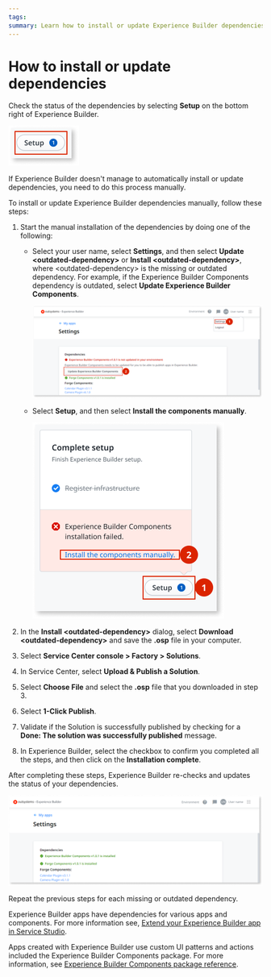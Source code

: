 ```yaml
---
tags:
summary: Learn how to install or update Experience Builder dependencies.
---
```

# How to install or update dependencies

Check the status of the dependencies by selecting **Setup** on the bottom right of Experience Builder.

![Check setup widget](images/update-setup-widget-eb.png)

If Experience Builder doesn't manage to automatically install or update dependencies, you need to do this process manually.

To install or update Experience Builder dependencies manually, follow these steps:

1. Start the manual installation of the dependencies by doing one of the following:

    * Select your user name, select **Settings**, and then select **Update &lt;outdated-dependency&gt;** or **Install &lt;outdated-dependency&gt;**, where &lt;outdated-dependency&gt; is the missing or outdated dependency. For example, if the Experience Builder Components dependency is outdated, select **Update Experience Builder Components**.

        ![Updated Experience Builder Components](images/update-eb-components-eb.png)

    * Select **Setup**, and then select **Install the components manually**.

        ![Update componenents using setup widget](images/update-eb-components-widget-eb.png)

1. In the **Install &lt;outdated-dependency&gt;** dialog, select **Download &lt;outdated-dependency&gt;** and save the **.osp** file in your computer.

1. Select **Service Center console > Factory > Solutions**.

1. In Service Center, select **Upload & Publish a Solution**.

1. Select **Choose File** and select the **.osp** file that you downloaded in step 3.

1. Select **1-Click Publish**.

1. Validate if the Solution is successfully published by checking for a **Done: The solution was successfully published** message.

1. In Experience Builder, select the checkbox to confirm you completed all the steps, and then click on the **Installation complete**.

After completing these steps, Experience Builder re-checks and updates the status of your dependencies.

![Up to date dependencies](images/update-up-to-date-dependencies-eb.png)

Repeat the previous steps for each missing or outdated dependency.

Experience Builder apps have dependencies for various apps and components. For more information see, [Extend your Experience Builder app in Service Studio](extend-app-in-ss.md).

Apps created with Experience Builder use custom UI patterns and actions included the Experience Builder Components package. For more information, see [Experience Builder Components package reference](ref/intro.md).
